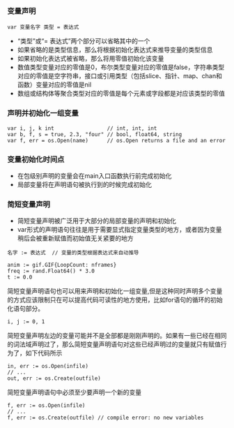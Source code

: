 ### 变量声明

```text
var 变量名字 类型 = 表达式
```

- “类型”或“= 表达式”两个部分可以省略其中的一个
- 如果省略的是类型信息，那么将根据初始化表达式来推导变量的类型信息
- 如果初始化表达式被省略，那么将用零值初始化该变量
- 数值类型变量对应的零值是0，布尔类型变量对应的零值是false，字符串类型对应的零值是空字符串，接口或引用类型（包括slice、指针、map、chan和函数）变量对应的零值是nil
- 数组或结构体等聚合类型对应的零值是每个元素或字段都是对应该类型的零值

### 声明并初始化一组变量

```text
var i, j, k int                 // int, int, int
var b, f, s = true, 2.3, "four" // bool, float64, string
var f, err = os.Open(name)      // os.Open returns a file and an error

```

### 变量初始化时间点

- 在包级别声明的变量会在main入口函数执行前完成初始化
- 局部变量将在声明语句被执行到的时候完成初始化


### 简短变量声明
- 简短变量声明被广泛用于大部分的局部变量的声明和初始化
- var形式的声明语句往往是用于需要显式指定变量类型的地方，或者因为变量稍后会被重新赋值而初始值无关紧要的地方


```text
名字 := 表达式  // 变量的类型根据表达式来自动推导
```

```text
anim := gif.GIF{LoopCount: nframes}
freq := rand.Float64() * 3.0
t := 0.0
```


简短变量声明语句也可以用来声明和初始化一组变量,但是这种同时声明多个变量的方式应该限制只在可以提高代码可读性的地方使用，比如for语句的循环的初始化语句部分。

```text
i, j := 0, 1
```

简短变量声明左边的变量可能并不是全部都是刚刚声明的。如果有一些已经在相同的词法域声明过了，那么简短变量声明语句对这些已经声明过的变量就只有赋值行为了，如下代码所示

```text
in, err := os.Open(infile)
// ...
out, err := os.Create(outfile)
```

简短变量声明语句中必须至少要声明一个新的变量
```text
f, err := os.Open(infile)
// ...
f, err := os.Create(outfile) // compile error: no new variables
```
